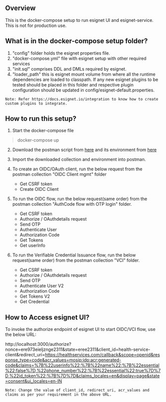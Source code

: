 ## Overview

This is the docker-compose setup to run esignet UI and esignet-service. This is not for production use.

## What is in the docker-compose setup folder?

1. "config" folder holds the esignet properties file.
2. "docker-compose.yml" file with esignet setup with other required services
3. "init.sql" comprises DDL and DMLs required by esignet.
4. "loader_path" this is esignet mount volume from where all the runtime dependencies are loaded to classpath. If any new esignet plugins to be tested
should be placed in this folder and respective plugin configuration should be updated in config/esignet-default.properties.

```Note: Refer https://docs.esignet.io/integration to know how to create custom plugins to integrate.```

## How to run this setup?

1. Start the docker-compose file

> docker-compose up

2. Download the postman script from [here](https://github.com/mosip/esignet/blob/master/docs/postman-collections/esignet-OIDC-flow-with-mock.postman_collection.json)
and its environment from [here](https://github.com/mosip/esignet/blob/master/docs/postman-collections/esignet-OIDC-flow-with-mock.postman_environment.json)

3. Import the downloaded collection and environment into postman.

4. To create an OIDC/OAuth client, run the below request from the postman collection "OIDC Client mgmt" folder
   * Get CSRF token
   * Create OIDC Client

5. To run the OIDC flow, run the below request(same order) from the postman collection "AuthCode flow with OTP login" folder.
   * Get CSRF token
   * Authorize / OAuthdetails request
   * Send OTP
   * Authenticate User
   * Authorization Code
   * Get Tokens
   * Get userInfo

6. To run the Verifiable Credential Issuance flow, run the below request(same order) from the postman collection "VCI" folder.
   * Get CSRF token
   * Authorize / OAuthdetails request
   * Send OTP
   * Authenticate User V2
   * Authorization Code
   * Get Tokens V2
   * Get Credential


## How to Access esignet UI?

To invoke the authorize endpoint of esignet UI to start OIDC/VCI flow, use the below URL:

http://localhost:3000/authorize?nonce=ere973eieljznge2311&state=eree2311&client_id=health-service-client&redirect_uri=https://healthservices.com/callback&scope=openid&response_type=code&acr_values=mosip:idp:acr:generated-code&claims=%7B%22userinfo%22:%7B%22name%22:%7B%22essential%22:false%7D,%22phone_number%22:%7B%22essential%22:true%7D%7D,%22id_token%22:%7B%7D%7D&claims_locales=en&display=page&state=consent&ui_locales=en-IN

```Note: Change the value of client_id, redirect_uri, acr_values and claims as per your requirement in the above URL.```
